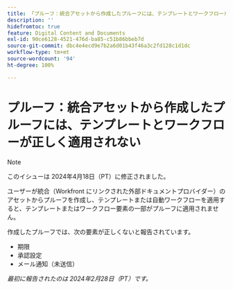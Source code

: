 ```yaml
---
title: 「プルーフ：統合アセットから作成したプルーフには、テンプレートとワークフローが正しく適用されない」
description: ''
hidefromtoc: true
feature: Digital Content and Documents
exl-id: 90ce6128-4521-476d-ba85-c51b86bbeb7d
source-git-commit: dbc4e4ecd9e7b2a6d01b43f46a3c2fd128c1d1dc
workflow-type: tm+mt
source-wordcount: '94'
ht-degree: 100%

---
```


# プルーフ：統合アセットから作成したプルーフには、テンプレートとワークフローが正しく適用されない

>[!NOTE]
>
>このイシューは 2024年4月18日（PT）に修正されました。

ユーザーが統合（Workfront にリンクされた外部ドキュメントプロバイダー）のアセットからプルーフを作成し、テンプレートまたは自動ワークフローを適用すると、テンプレートまたはワークフロー要素の一部がプルーフに適用されません。

作成したプルーフでは、次の要素が正しくないと報告されています。

* 期限
* 承認設定
* メール通知（未送信）

_最初に報告されたのは 2024年2月28日（PT）です。_
